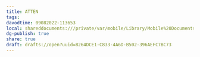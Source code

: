 ```yaml
---
title: ATTEN
tags: 
davodtime: 09082022-113653
local: shareddocuments:///private/var/mobile/Library/Mobile%20Documents/iCloud~md~obsidian/Documents/OBSHIDDIAN/drafts/8264DCE1-C833-4A6D-B502-396AEFC7BC73.md
dg-publish: true
share: true
draft: drafts://open?uuid=8264DCE1-C833-4A6D-B502-396AEFC7BC73
---
```

